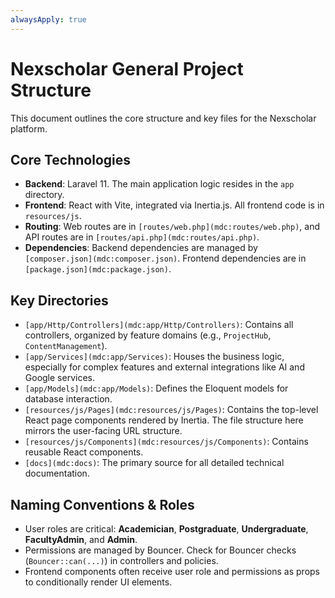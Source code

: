 ```yaml
---
alwaysApply: true
---
```


# Nexscholar General Project Structure

This document outlines the core structure and key files for the Nexscholar platform.

## Core Technologies

-   **Backend**: Laravel 11. The main application logic resides in the `app` directory.
-   **Frontend**: React with Vite, integrated via Inertia.js. All frontend code is in `resources/js`.
-   **Routing**: Web routes are in `[routes/web.php](mdc:routes/web.php)`, and API routes are in `[routes/api.php](mdc:routes/api.php)`.
-   **Dependencies**: Backend dependencies are managed by `[composer.json](mdc:composer.json)`. Frontend dependencies are in `[package.json](mdc:package.json)`.

## Key Directories

-   `[app/Http/Controllers](mdc:app/Http/Controllers)`: Contains all controllers, organized by feature domains (e.g., `ProjectHub`, `ContentManagement`).
-   `[app/Services](mdc:app/Services)`: Houses the business logic, especially for complex features and external integrations like AI and Google services.
-   `[app/Models](mdc:app/Models)`: Defines the Eloquent models for database interaction.
-   `[resources/js/Pages](mdc:resources/js/Pages)`: Contains the top-level React page components rendered by Inertia. The file structure here mirrors the user-facing URL structure.
-   `[resources/js/Components](mdc:resources/js/Components)`: Contains reusable React components.
-   `[docs](mdc:docs)`: The primary source for all detailed technical documentation.

## Naming Conventions & Roles

-   User roles are critical: **Academician**, **Postgraduate**, **Undergraduate**, **FacultyAdmin**, and **Admin**.
-   Permissions are managed by Bouncer. Check for Bouncer checks (`Bouncer::can(...)`) in controllers and policies.
-   Frontend components often receive user role and permissions as props to conditionally render UI elements.